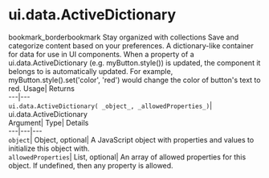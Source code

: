  
#  ui.data.ActiveDictionary 
bookmark_borderbookmark Stay organized with collections  Save and categorize content based on your preferences.
A dictionary-like container for data for use in UI components. 
When a property of a ui.data.ActiveDictionary (e.g. myButton.style()) is updated, the component it belongs to is automatically updated. For example, myButton.style().set('color', 'red') would change the color of button's text to red.
Usage| Returns  
---|---  
`ui.data.ActiveDictionary( _object_, _allowedProperties_)`| ui.data.ActiveDictionary  
Argument| Type| Details  
---|---|---  
`object`| Object, optional| A JavaScript object with properties and values to initialize this object with.  
`allowedProperties`| List, optional| An array of allowed properties for this object. If undefined, then any property is allowed.  
